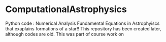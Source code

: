 # ComputationalAstrophysics
Python code : Numerical Analysis Fundamental  Equations in Astrophyiscs that exaplains formations of a star!!
This repository has been created later,  although codes are old. This was part of course work on 